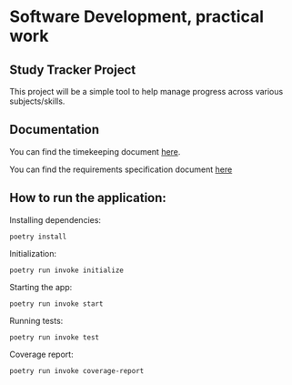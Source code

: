 # Software Development, practical work

## Study Tracker Project
This project will be a simple tool to help manage progress across various subjects/skills.

## Documentation
You can find the timekeeping document [here](https://github.com/kirkeruusalu/software-project/blob/main/documentation/timetracking.md). 

You can find the requirements specification document [here](https://github.com/kirkeruusalu/software-project/blob/main/documentation/requirements_specification.md)

## How to run the application:
Installing dependencies:
```
poetry install
```
Initialization:
```
poetry run invoke initialize
```
Starting the app:
```
poetry run invoke start
```
Running tests:
```
poetry run invoke test
```
Coverage report:
```
poetry run invoke coverage-report
```





